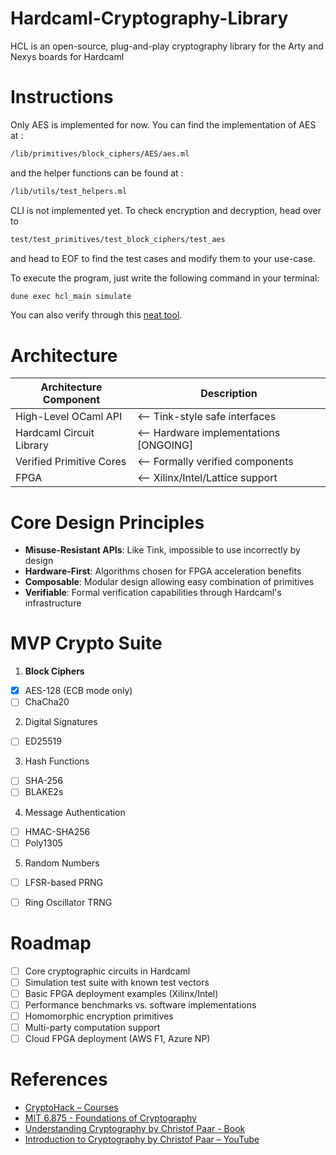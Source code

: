 # Hardcaml-Cryptography-Library
HCL is an open-source, plug-and-play cryptography library for the Arty and Nexys boards for Hardcaml

# Instructions 
Only AES is implemented for now. You can find the implementation of AES at :
```bash
/lib/primitives/block_ciphers/AES/aes.ml
```
and the helper functions can be found at :
```bash
/lib/utils/test_helpers.ml

```
CLI is not implemented yet. To check encryption and decryption, head over to 
```bash
test/test_primitives/test_block_ciphers/test_aes
```
and head to EOF to find the test cases and modify them to your use-case.


To execute the program, just write the following command in your terminal:
```ocaml
dune exec hcl_main simulate
```

You can also verify through this [neat tool](http://aes.online-domain-tools.com/).


# Architecture

| Architecture Component           | Description                                  |
|----------------------------------|----------------------------------------------|
| High-Level OCaml API             | <-- Tink-style safe interfaces               |
| Hardcaml Circuit Library         | <-- Hardware implementations [ONGOING]         |
| Verified Primitive Cores         | <-- Formally verified components             |
| FPGA                             | <-- Xilinx/Intel/Lattice support             |


# Core Design Principles

-  **Misuse-Resistant APIs**: Like Tink, impossible to use incorrectly by design
-  **Hardware-First**: Algorithms chosen for FPGA acceleration benefits
-  **Composable**: Modular design allowing easy combination of primitives
-  **Verifiable**: Formal verification capabilities through Hardcaml's infrastructure


# MVP Crypto Suite 
1. **Block Ciphers**
- [x] AES-128 (ECB mode only)
- [ ] ChaCha20

2. Digital Signatures
- [ ] ED25519

3. Hash Functions
- [ ] SHA-256
- [ ] BLAKE2s

4. Message Authentication
- [ ] HMAC-SHA256
- [ ] Poly1305
      
5. Random Numbers
- [ ] LFSR-based PRNG
- [ ] Ring Oscillator TRNG


# Roadmap

- [ ] Core cryptographic circuits in Hardcaml
- [ ] Simulation test suite with known test vectors
- [ ] Basic FPGA deployment examples (Xilinx/Intel)
- [ ] Performance benchmarks vs. software implementations
- [ ] Homomorphic encryption primitives
- [ ] Multi-party computation support
- [ ] Cloud FPGA deployment (AWS F1, Azure NP)

# References 

- [CryptoHack – Courses](https://cryptohack.org/courses/)
- [MIT 6.875 - Foundations of Cryptography](http://mit6875.org/)
- [Understanding Cryptography by Christof Paar - Book](https://www.cryptography-textbook.com/book/#toc)
- [Introduction to Cryptography by Christof Paar – YouTube](https://www.youtube.com/@introductiontocryptography4223/videos)
